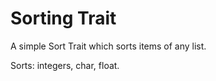 # Sorting Trait

A simple Sort Trait which sorts items of any list.

Sorts: integers, char, float.

